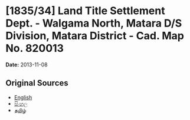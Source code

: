 # [1835/34] Land Title Settlement Dept. - Walgama North, Matara D/S Division, Matara District - Cad. Map No. 820013

**Date:** 2013-11-08

## Original Sources

- [English](https://documents.gov.lk/view/extra-gazettes/2013/11/1835-34_E.pdf)
- [සිංහල](https://documents.gov.lk/view/extra-gazettes/2013/11/1835-34_S.pdf)
- [தமிழ்](https://documents.gov.lk/view/extra-gazettes/2013/11/1835-34_T.pdf)
